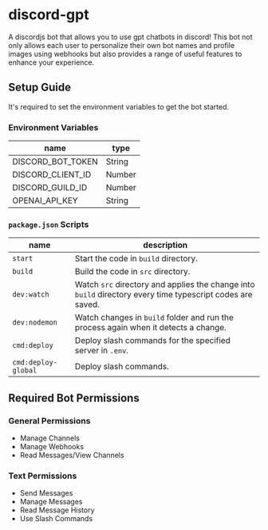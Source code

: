 # discord-gpt
A discordjs bot that allows you to use gpt chatbots in discord! This bot not only allows each user to personalize their own bot names and profile images using webhooks but also provides a range of useful features to enhance your experience.

## Setup Guide
It's required to set the environment variables to get the bot started.

### Environment Variables
| name              | type   |     
| ----------------- | ------ |
| DISCORD_BOT_TOKEN | String |     
| DISCORD_CLIENT_ID | Number |     
| DISCORD_GUILD_ID  | Number |     
| OPENAI_API_KEY    | String | 

### `package.json` Scripts
| name                | description                                                                                                |
| ------------------- | ---------------------------------------------------------------------------------------------------------- |
| `start`             | Start the code in `build` directory.                                                                       |
| `build`             | Build the code in `src` directory.                                                                         |
| `dev:watch`         | Watch `src` directory and applies the change into `build` directory every time typescript codes are saved. |
| `dev:nodemon`       | Watch changes in `build` folder and run the process again when it detects a change.                        |
| `cmd:deploy`        | Deploy slash commands for the specified server in `.env`.                                                  |
| `cmd:deploy-global` | Deploy slash commands.                                                                                     |

## Required Bot Permissions
### General Permissions
- Manage Channels
- Manage Webhooks
- Read Messages/View Channels

### Text Permissions
- Send Messages
- Manage Messages
- Read Message History
- Use Slash Commands